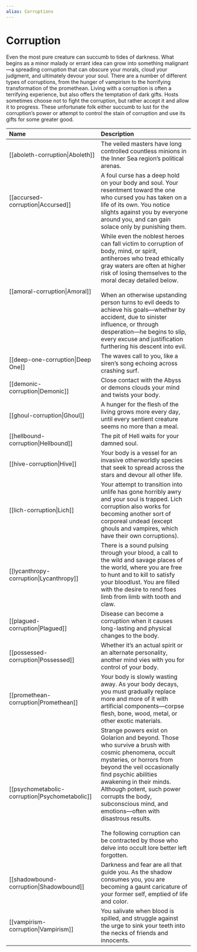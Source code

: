 ```yaml
---
alias: Corruptions
---
```


# Corruption

Even the most pure creature can succumb to tides of darkness. What begins as a minor malady or errant idea can grow into something malignant—a spreading corruption that can obscure your morals, cloud your judgment, and ultimately devour your soul. There are a number of different types of corruptions, from the hunger of vampirism to the horrifying transformation of the promethean. Living with a corruption is often a terrifying experience, but also offers the temptation of dark gifts. Hosts sometimes choose not to fight the corruption, but rather accept it and allow it to progress. These unfortunate folk either succumb to lust for the corruption’s power or attempt to control the stain of corruption and use its gifts for some greater good.

| Name | Description |
| :-- | :-- |
| [[aboleth-corruption\|Aboleth]] | The veiled masters have long controlled countless minions in the Inner Sea region’s political arenas. |
| [[accursed-corruption\|Accursed]] | A foul curse has a deep hold on your body and soul. Your resentment toward the one who cursed you has taken on a life of its own. You notice slights against you by everyone around you, and can gain solace only by punishing them. |
| [[amoral-corruption\|Amoral]] | While even the noblest heroes can fall victim to corruption of body, mind, or spirit, antiheroes who tread ethically gray waters are often at higher risk of losing themselves to the moral decay detailed below. <br><br>When an otherwise upstanding person turns to evil deeds to achieve his goals—whether by accident, due to sinister influence, or through desperation—he begins to slip, every excuse and justification furthering his descent into evil. |
| [[deep-one-corruption\|Deep One]] | The waves call to you, like a siren’s song echoing across crashing surf. |
| [[demonic-corruption\|Demonic]] | Close contact with the Abyss or demons clouds your mind and twists your body. |
| [[ghoul-corruption\|Ghoul]] | A hunger for the flesh of the living grows more every day, until every sentient creature seems no more than a meal. |
| [[hellbound-corruption\|Hellbound]] | The pit of Hell waits for your damned soul. |
| [[hive-corruption\|Hive]] | Your body is a vessel for an invasive otherworldly species that seek to spread across the stars and devour all other life. |
| [[lich-corruption\|Lich]] | Your attempt to transition into unlife has gone horribly awry and your soul is trapped. Lich corruption also works for becoming another sort of corporeal undead (except ghouls and vampires, which have their own corruptions). |
| [[lycanthropy-corruption\|Lycanthropy]] | There is a sound pulsing through your blood, a call to the wild and savage places of the world, where you are free to hunt and to kill to satisfy your bloodlust. You are filled with the desire to rend foes limb from limb with tooth and claw. |
| [[plagued-corruption\|Plagued]] | Disease can become a corruption when it causes long-lasting and physical changes to the body. |
| [[possessed-corruption\|Possessed]] | Whether it’s an actual spirit or an alternate personality, another mind vies with you for control of your body. |
| [[promethean-corruption\|Promethean]] | Your body is slowly wasting away. As your body decays, you must gradually replace more and more of it with artificial components—corpse flesh, bone, wood, metal, or other exotic materials. |
| [[psychometabolic-corruption\|Psychometabolic]] | Strange powers exist on Golarion and beyond. Those who survive a brush with cosmic phenomena, occult mysteries, or horrors from beyond the veil occasionally find psychic abilities awakening in their minds. Although potent, such power corrupts the body, subconscious mind, and emotions—often with disastrous results.<br><br>The following corruption can be contracted by those who delve into occult lore better left forgotten. |
| [[shadowbound-corruption\|Shadowbound]] | Darkness and fear are all that guide you. As the shadow consumes you, you are becoming a gaunt caricature of your former self, emptied of life and color. |
| [[vampirism-corruption\|Vampirism]] | You salivate when blood is spilled, and struggle against the urge to sink your teeth into the necks of friends and innocents. |
